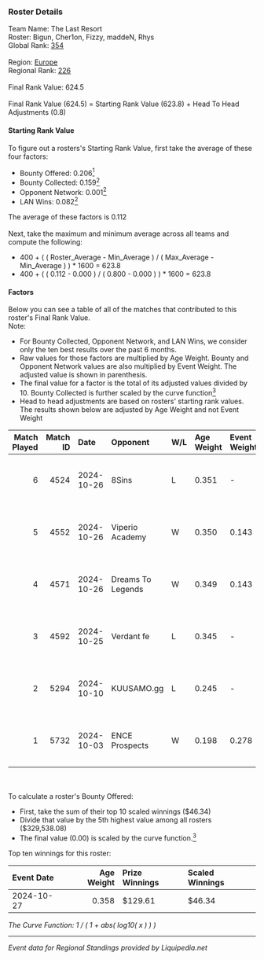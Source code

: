 ### Roster Details<br />
Team Name: The Last Resort<br />
Roster: Bigun, Cher1on, Fizzy, maddeN, Rhys<br />
Global Rank: [354](../standings_global.md)<br />
<br />
Region: [Europe]( ../standings_europe.md)<br />
Regional Rank: [226]( ../standings_europe.md)<br />
<br />
Final Rank Value:  624.5<br />
<br />
Final Rank Value (624.5) = Starting Rank Value (623.8) + Head To Head Adjustments (0.8)<br />

#### Starting Rank Value<br />
To figure out a rosters's Starting Rank Value, first take the average of these four factors:<br />
- Bounty Offered: 0.206[<sup>1</sup>](#table2)
- Bounty Collected: 0.159[<sup>2</sup>](#table1)
- Opponent Network: 0.001[<sup>2</sup>](#table1)
- LAN Wins: 0.082[<sup>2</sup>](#table1)

The average of these factors is 0.112<br />
<br />
Next, take the maximum and minimum average across all teams and compute the following:<br />
- 400 + ( ( Roster_Average - Min_Average ) / ( Max_Average - Min_Average ) ) * 1600 = 623.8
- 400 + ( ( 0.112 - 0.000 ) / ( 0.800 - 0.000 ) ) * 1600 = 623.8


#### Factors<br />
Below you can see a table of all of the matches that contributed to this roster's Final Rank Value.<br />
Note:<br />

- For Bounty Collected, Opponent Network, and LAN Wins, we consider only the ten best results over the past 6 months.
- Raw values for those factors are multiplied by Age Weight. Bounty and Opponent Network values are also multiplied by Event Weight. The adjusted value is shown in parenthesis.
- The final value for a factor is the total of its adjusted values divided by 10. Bounty Collected is further scaled by the curve function[<sup>3</sup>](#curveFunction)
- Head to head adjustments are based on rosters' starting rank values. The results shown below are adjusted by Age Weight and not Event Weight
<span id="table1"></span><br />


| Match Played | Match ID | Date       | Opponent          | W/L | Age Weight | Event Weight | Bounty Collected | Opponent Network | LAN Wins  | H2H Adj. | Roster                              |
| -: | -: | :- | :- | :- | :- | :- | :- | :- | :- | -: | :- |
|            6 |     4524 | 2024-10-26 | 8Sins             | L   | 0.351      | -            | -                | -                | -         |    -1.83 | Bigun, Cher1on, Fizzy, maddeN, Rhys |
|            5 |     4552 | 2024-10-26 | Viperio Academy   | W   | 0.350      | 0.143        | 0.001 (0.000)    | 0.113 (0.006)    | 1 (0.350) |     5.14 | Bigun, Cher1on, Fizzy, maddeN, Rhys |
|            4 |     4571 | 2024-10-26 | Dreams To Legends | W   | 0.349      | 0.143        | 0.000 (0.000)    | 0.081 (0.004)    | 1 (0.349) |     5.54 | Bigun, Cher1on, Fizzy, maddeN, Rhys |
|            3 |     4592 | 2024-10-25 | Verdant fe        | L   | 0.345      | -            | -                | -                | -         |    -4.42 | Bigun, Cher1on, Fizzy, maddeN, Rhys |
|            2 |     5294 | 2024-10-10 | KUUSAMO.gg        | L   | 0.245      | -            | -                | -                | -         |    -5.05 | Bigun, Cher1on, Fizzy, maddeN, Rhys |
|            1 |     5732 | 2024-10-03 | ENCE Prospects    | W   | 0.198      | 0.278        | 0.000 (0.000)    | 0.000 (0.000)    | 0 (0.000) |     1.38 | Bigun, Cher1on, Fizzy, maddeN, Rhys |

<br />
<span id="table2"></span><br />
To calculate a roster's Bounty Offered:<br />

- First, take the sum of their top 10 scaled winnings ($46.34)
- Divide that value by the 5th highest value among all rosters ($329,538.08)
- The final value (0.00) is scaled by the curve function.[<sup>3</sup>](#curveFunction)

Top ten winnings for this roster:<br />

| Event Date | Age Weight | Prize Winnings | Scaled Winnings |
| :- | -: | :- | :- |
| 2024-10-27 |      0.358 | $129.61        | $46.34          |


<span id="curveFunction"></span>_The Curve Function: 1 / ( 1 + abs( log10( x ) ) )_<br />

---
_Event data for Regional Standings provided by Liquipedia.net_<br />
